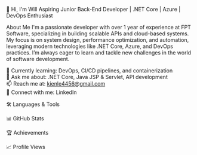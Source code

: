 👋 Hi, I'm Will
Aspiring Junior Back-End Developer | .NET Core | Azure | DevOps Enthusiast

About Me
I'm a passionate developer with over 1 year of experience at FPT Software, specializing in building scalable APIs and cloud-based systems. My focus is on system design, performance optimization, and automation, leveraging modern technologies like .NET Core, Azure, and DevOps practices. I’m always eager to learn and tackle new challenges in the world of software development.

🌱 Currently learning: DevOps, CI/CD pipelines, and containerization  
💬 Ask me about: .NET Core, Java JSP & Servlet, API development  
📫 Reach me at: kienle4456@gmail.com  
🔗 Connect with me: LinkedIn


🛠️ Languages & Tools

  
  
  
  
  
  
  
  
  
  
  
  
  
  
  
  
  
  
  
  



📊 GitHub Stats

  
  


  



🏆 Achievements

  



📈 Profile Views

  

